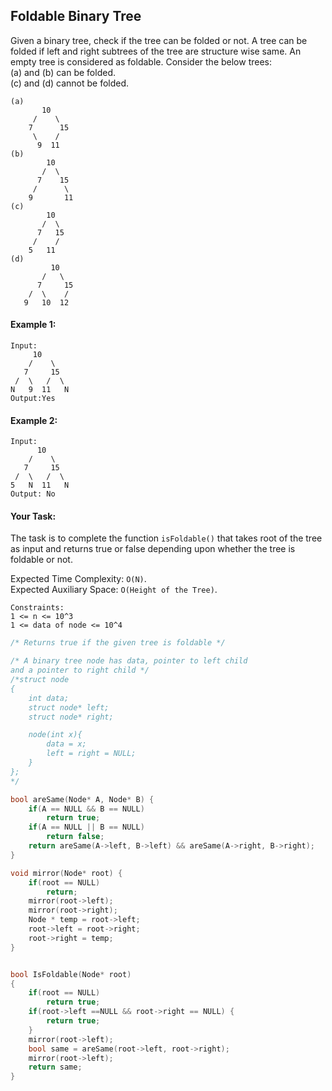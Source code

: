 ## Foldable Binary Tree

Given a binary tree, check if the tree can be folded or not. A tree can be folded if left and right subtrees of the tree are structure wise same. An empty tree is considered as foldable.
Consider the below trees:  
(a) and (b) can be folded.  
(c) and (d) cannot be folded.

```
(a)
       10
     /    \
    7      15
     \    /
      9  11
(b)
        10
       /  \
      7    15
     /      \
    9       11
(c)
        10
       /  \
      7   15
     /    /
    5   11
(d)
         10
       /   \
      7     15
    /  \    /
   9   10  12
```

#### Example 1:

```
Input:
     10
    /    \
   7     15
 /  \   /  \
N   9  11   N
Output:Yes
```

#### Example 2:

```
Input:
      10
    /    \
   7     15
 /  \   /  \
5   N  11   N
Output: No
```

#### Your Task:

The task is to complete the function `isFoldable()` that takes root of the tree as input and returns true or false depending upon whether the tree is foldable or not.

Expected Time Complexity: `O(N)`.  
Expected Auxiliary Space: `O(Height of the Tree)`.

```
Constraints:
1 <= n <= 10^3
1 <= data of node <= 10^4
```

```c++
/* Returns true if the given tree is foldable */

/* A binary tree node has data, pointer to left child
and a pointer to right child */
/*struct node
{
    int data;
    struct node* left;
    struct node* right;

    node(int x){
        data = x;
        left = right = NULL;
    }
};
*/

bool areSame(Node* A, Node* B) {
    if(A == NULL && B == NULL)
        return true;
    if(A == NULL || B == NULL)
        return false;
    return areSame(A->left, B->left) && areSame(A->right, B->right);
}

void mirror(Node* root) {
    if(root == NULL)
        return;
    mirror(root->left);
    mirror(root->right);
    Node * temp = root->left;
    root->left = root->right;
    root->right = temp;
}


bool IsFoldable(Node* root)
{
    if(root == NULL)
        return true;
    if(root->left ==NULL && root->right == NULL) {
        return true;
    }
    mirror(root->left);
    bool same = areSame(root->left, root->right);
    mirror(root->left);
    return same;
}
```
